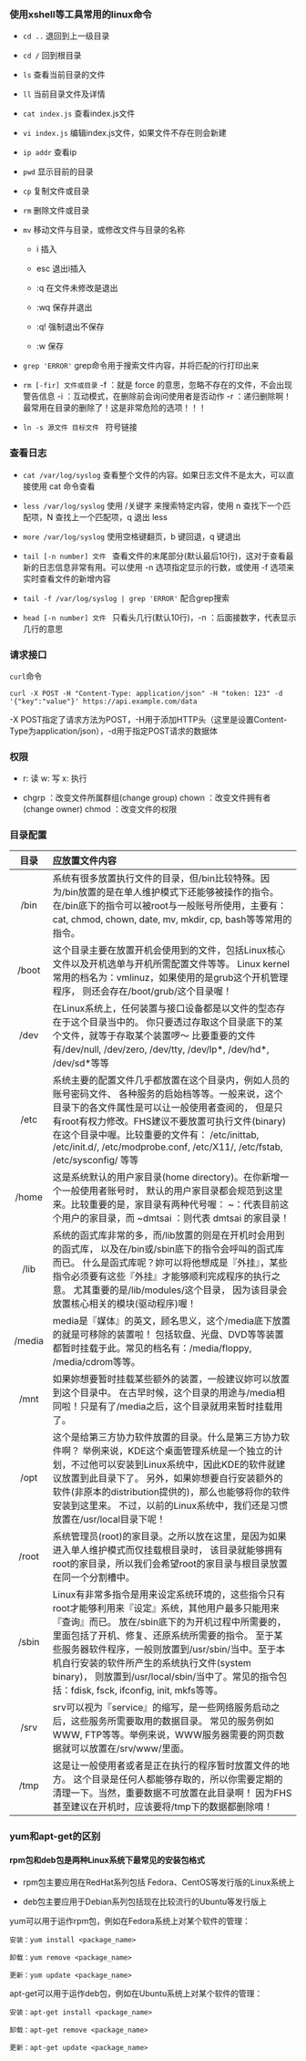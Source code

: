 ### 使用xshell等工具常用的linux命令

* `cd ..` 退回到上一级目录

* `cd /` 回到根目录

* `ls` 查看当前目录的文件

* `ll` 当前目录文件及详情

* `cat index.js` 查看index.js文件

* `vi index.js` 编辑index.js文件，如果文件不存在则会新建

* `ip addr` 查看ip

* `pwd` 显示目前的目录

* `cp` 复制文件或目录

* `rm` 删除文件或目录

* `mv` 移动文件与目录，或修改文件与目录的名称

	- i 插入

	- esc 退出i插入

	- :q 在文件未修改是退出

	- :wq 保存并退出

	- :q! 强制退出不保存

	- :w 保存

* `grep 'ERROR'` grep命令用于搜索文件内容，并将匹配的行打印出来

* `rm [-fir] 文件或目录` 
-f ：就是 force 的意思，忽略不存在的文件，不会出现警告信息
-i ：互动模式，在删除前会询问使用者是否动作
-r ：递归删除啊！最常用在目录的删除了！这是非常危险的选项！！！ 

* `ln -s 源文件 目标文件 ` 符号链接

### 查看日志

* `cat /var/log/syslog` 查看整个文件的内容。如果日志文件不是太大，可以直接使用 cat 命令查看

* `less /var/log/syslog` 使用 /关键字 来搜索特定内容，使用 n 查找下一个匹配项，N 查找上一个匹配项，q 退出 less

* `more /var/log/syslog` 使用空格键翻页，b 键回退，q 键退出

* `tail [-n number] 文件 ` 查看文件的末尾部分(默认最后10行)，这对于查看最新的日志信息非常有用。可以使用 -n 选项指定显示的行数，或使用 -f 选项来实时查看文件的新增内容 

* `tail -f /var/log/syslog | grep 'ERROR'` 配合grep搜索

* `head [-n number] 文件 ` 只看头几行(默认10行)，-n ：后面接数字，代表显示几行的意思


### 请求接口

`curl`命令

`curl -X POST -H "Content-Type: application/json" -H "token: 123" -d '{"key":"value"}' https://api.example.com/data`

-X POST指定了请求方法为POST，-H用于添加HTTP头（这里是设置Content-Type为application/json），-d用于指定POST请求的数据体


### 权限

- r: 读  w: 写  x: 执行

- chgrp ：改变文件所属群组(change group)   chown ：改变文件拥有者(change owner)   chmod ：改变文件的权限


### 目录配置

目录 | 应放置文件内容
:--: | :--
/bin | 系统有很多放置执行文件的目录，但/bin比较特殊。因为/bin放置的是在单人维护模式下还能够被操作的指令。 在/bin底下的指令可以被root与一般账号所使用，主要有：cat, chmod, chown, date, mv, mkdir, cp, bash等等常用的指令。
/boot | 这个目录主要在放置开机会使用到的文件，包括Linux核心文件以及开机选单与开机所需配置文件等等。 Linux kernel常用的档名为：vmlinuz，如果使用的是grub这个开机管理程序， 则还会存在/boot/grub/这个目录喔！
/dev | 在Linux系统上，任何装置与接口设备都是以文件的型态存在于这个目录当中的。 你只要透过存取这个目录底下的某个文件，就等于存取某个装置啰～ 比要重要的文件有/dev/null, /dev/zero, /dev/tty, /dev/lp*, /dev/hd*, /dev/sd*等等
/etc | 系统主要的配置文件几乎都放置在这个目录内，例如人员的账号密码文件、 各种服务的启始档等等。一般来说，这个目录下的各文件属性是可以让一般使用者查阅的， 但是只有root有权力修改。FHS建议不要放置可执行文件(binary)在这个目录中喔。比较重要的文件有： /etc/inittab, /etc/init.d/, /etc/modprobe.conf, /etc/X11/, /etc/fstab, /etc/sysconfig/ 等等
/home | 这是系统默认的用户家目录(home directory)。在你新增一个一般使用者账号时， 默认的用户家目录都会规范到这里来。比较重要的是，家目录有两种代号喔： ~：代表目前这个用户的家目录，而 ~dmtsai ：则代表 dmtsai 的家目录！
/lib | 系统的函式库非常的多，而/lib放置的则是在开机时会用到的函式库， 以及在/bin或/sbin底下的指令会呼叫的函式库而已。 什么是函式库呢？妳可以将他想成是『外挂』，某些指令必须要有这些『外挂』才能够顺利完成程序的执行之意。 尤其重要的是/lib/modules/这个目录， 因为该目录会放置核心相关的模块(驱动程序)喔！
/media | media是『媒体』的英文，顾名思义，这个/media底下放置的就是可移除的装置啦！ 包括软盘、光盘、DVD等等装置都暂时挂载于此。常见的档名有：/media/floppy, /media/cdrom等等。
/mnt | 如果妳想要暂时挂载某些额外的装置，一般建议妳可以放置到这个目录中。 在古早时候，这个目录的用途与/media相同啦！只是有了/media之后，这个目录就用来暂时挂载用了。
/opt | 这个是给第三方协力软件放置的目录。什么是第三方协力软件啊？ 举例来说，KDE这个桌面管理系统是一个独立的计划，不过他可以安装到Linux系统中，因此KDE的软件就建议放置到此目录下了。 另外，如果妳想要自行安装额外的软件(非原本的distribution提供的)，那么也能够将你的软件安装到这里来。 不过，以前的Linux系统中，我们还是习惯放置在/usr/local目录下呢！
/root | 系统管理员(root)的家目录。之所以放在这里，是因为如果进入单人维护模式而仅挂载根目录时， 该目录就能够拥有root的家目录，所以我们会希望root的家目录与根目录放置在同一个分割槽中。
/sbin | Linux有非常多指令是用来设定系统环境的，这些指令只有root才能够利用来『设定』系统，其他用户最多只能用来『查询』而已。 放在/sbin底下的为开机过程中所需要的，里面包括了开机、修复、还原系统所需要的指令。 至于某些服务器软件程序，一般则放置到/usr/sbin/当中。至于本机自行安装的软件所产生的系统执行文件(system binary)， 则放置到/usr/local/sbin/当中了。常见的指令包括：fdisk, fsck, ifconfig, init, mkfs等等。
/srv | srv可以视为『service』的缩写，是一些网络服务启动之后，这些服务所需要取用的数据目录。 常见的服务例如WWW, FTP等等。举例来说，WWW服务器需要的网页数据就可以放置在/srv/www/里面。
/tmp | 这是让一般使用者或者是正在执行的程序暂时放置文件的地方。 这个目录是任何人都能够存取的，所以你需要定期的清理一下。当然，重要数据不可放置在此目录啊！ 因为FHS甚至建议在开机时，应该要将/tmp下的数据都删除唷！


### yum和apt-get的区别

#### rpm包和deb包是两种Linux系统下最常见的安装包格式

- rpm包主要应用在RedHat系列包括 Fedora、CentOS等发行版的Linux系统上

- deb包主要应用于Debian系列包括现在比较流行的Ubuntu等发行版上

yum可以用于运作rpm包，例如在Fedora系统上对某个软件的管理：

	安装：yum install <package_name>

	卸载：yum remove <package_name>

	更新：yum update <package_name>

apt-get可以用于运作deb包，例如在Ubuntu系统上对某个软件的管理：

	安装：apt-get install <package_name>

	卸载：apt-get remove <package_name>

	更新：apt-get update <package_name>